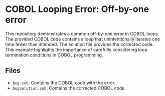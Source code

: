 # COBOL Looping Error: Off-by-one error
This repository demonstrates a common off-by-one error in COBOL loops.  The provided COBOL code contains a loop that unintentionally iterates one time fewer than intended. The solution file provides the corrected code.  This example highlights the importance of carefully considering loop termination conditions in COBOL programming.

## Files

* `bug.cob`: Contains the COBOL code with the error.
* `bugSolution.cob`: Contains the corrected COBOL code. 
